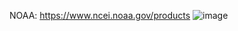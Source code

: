 NOAA: https://www.ncei.noaa.gov/products
![image](https://github.com/user-attachments/assets/dcad0e58-6283-49cc-9d8a-3ec3ac461122)
